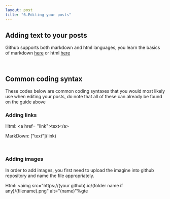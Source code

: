 ```yaml
---
layout: post
title: "6.Editing your posts"
---
```

<html>
  <body>
    <h2>Adding text to your posts</h2>
    <p>Github supports both markdown and html languages, you learn the basics of markdown <a href="https://www.markdownguide.org/basic-syntax/">here</a>
      or html <a href="https://developer.mozilla.org/en-US/docs/Learn/Getting_started_with_the_web/HTML_basics"> here</a></p>
    <br />
    <h2>Common coding syntax</h2>
    <p>These codes below are common coding syntaxes that you would most likely use when editing your posts, 
      do note that all of these can already be found on the guide above</p>
    <h3>Adding links</h3>
    <p>Html: &lta href= "link"&gttext&lt/a&gt</p>
    <p>MarkDown: ["text"](link)</p>
    <br />
    <h3>Adding images</h3>
    <p>In order to add images, you first need to upload the imagine into github repository and name the file appropriately.</p>
    <p>Html: &ltaimg src="https://(your github).io/(folder name if any)/(filename).png" alt="(name)"%gte</p>
  
<!-- ![caymen site](https://dfslimjr.github.io/images/caymen-page.png) -->
  </body>
</html>
    
